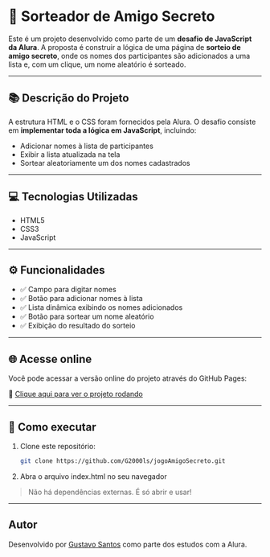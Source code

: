 # 🎁 Sorteador de Amigo Secreto

Este é um projeto desenvolvido como parte de um **desafio de JavaScript da Alura**. A proposta é construir a lógica de uma página de **sorteio de amigo secreto**, onde os nomes dos participantes são adicionados a uma lista e, com um clique, um nome aleatório é sorteado.

---

## 📚 Descrição do Projeto

A estrutura HTML e o CSS foram fornecidos pela Alura. O desafio consiste em **implementar toda a lógica em JavaScript**, incluindo:

- Adicionar nomes à lista de participantes
- Exibir a lista atualizada na tela
- Sortear aleatoriamente um dos nomes cadastrados

---

## 💻 Tecnologias Utilizadas

- HTML5
- CSS3
- JavaScript

---

## ⚙️ Funcionalidades

- ✅ Campo para digitar nomes
- ✅ Botão para adicionar nomes à lista
- ✅ Lista dinâmica exibindo os nomes adicionados
- ✅ Botão para sortear um nome aleatório
- ✅ Exibição do resultado do sorteio

---

## 🌐 Acesse online

Você pode acessar a versão online do projeto através do GitHub Pages:

🔗 [Clique aqui para ver o projeto rodando](https://g2000ls.github.io/jogoAmigoSecreto/)

---

## 🚀 Como executar

1. Clone este repositório:
   ```bash
   git clone https://github.com/G2000ls/jogoAmigoSecreto.git
2. Abra o arquivo index.html no seu navegador
> Não há dependências externas. É só abrir e usar!

---

## Autor
Desenvolvido por [Gustavo Santos](https://github.com/G2000ls) como parte dos estudos com a Alura.
